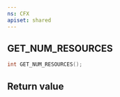 ```yaml
---
ns: CFX
apiset: shared
---
```

## GET_NUM_RESOURCES

```c
int GET_NUM_RESOURCES();
```


## Return value
